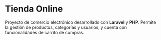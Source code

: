 # Tienda Online

Proyecto de comercio electrónico desarrollado con **Laravel** y **PHP**. Permite la gestión de productos, categorías y usuarios, y cuenta con funcionalidades de carrito de compras.